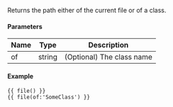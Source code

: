 Returns the path either of the current file or of a class.

#### Parameters

| Name | Type | Description
| ---- | ---- | -----------
| of | string | (Optional) The class name

#### Example

```
{{ file() }}
{{ file(of:'SomeClass') }}
```